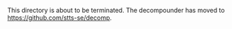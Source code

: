 This directory is about to be terminated. The decompounder has moved to https://github.com/stts-se/decomp. 
